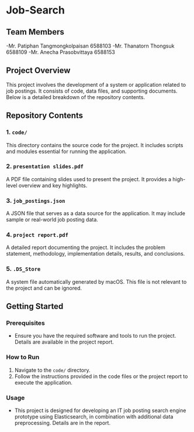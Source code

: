 # Job-Search



## Team Members
-Mr. Patiphan  	Tangmongkolpaisan 	6588103
-Mr. Thanatorn Thongsuk			6588109
-Mr. Anecha    	Prasobvittaya		6588153

## Project Overview
This project involves the development of a system or application related to job postings. It consists of code, data files, and supporting documents. Below is a detailed breakdown of the repository contents.

## Repository Contents

### 1. `code/`
This directory contains the source code for the project. It includes scripts and modules essential for running the application.

### 2. `presentation slides.pdf`
A PDF file containing slides used to present the project. It provides a high-level overview and key highlights.

### 3. `job_postings.json`
A JSON file that serves as a data source for the application. It may include sample or real-world job posting data.

### 4. `project report.pdf`
A detailed report documenting the project. It includes the problem statement, methodology, implementation details, results, and conclusions.

### 5. `.DS_Store`
A system file automatically generated by macOS. This file is not relevant to the project and can be ignored.

## Getting Started

### Prerequisites
- Ensure you have the required software and tools to run the project. Details are available in the project report.

### How to Run
1. Navigate to the `code/` directory.
2. Follow the instructions provided in the code files or the project report to execute the application.

### Usage
- This project is designed for developing an IT job posting search engine prototype using Elasticsearch, in combination with additional data preprocessing. Details are in the report.


